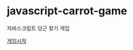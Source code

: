 # javascript-carrot-game

자바스크립트 당근 찾기 게임

[게임시작](https://wonsikgo.github.io/javascript-carrot-game)
